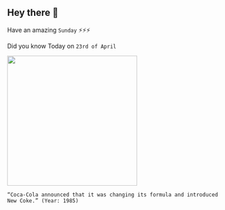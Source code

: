 ## Hey there 👋
Have an amazing `Sunday` ⚡⚡⚡

Did you know Today on `23rd of April`
 
 [<img src="https://www.coca-colacompany.com/content/dam/journey/us/en/articles/new-coke-ad-great-new-taste.jpg" width="300" />](https://en.wikipedia.org/wiki/New_Coke) 
 ```
“Coca-Cola announced that it was changing its formula and introduced New Coke.” (Year: 1985)
```
